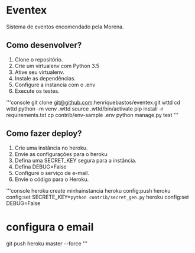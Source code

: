 # Eventex

Sistema de eventos encomendado pela Morena.

## Como desenvolver?

1. Clone o repositório.
2. Crie um virtualenv com Python 3.5
3. Ative seu virtualenv.
4. Instale as dependências.
5. Configure a instancia com o .env
6. Execute os testes.

'''console
git clone git@github.com:henriquebastos/eventex.git wttd
cd wttd
python -m venv .wttd
source .wttd/bin/activate
pip install -r requirements.txt
cp contrib/env-sample .env
python manage.py test
'''

## Como fazer deploy?

1. Crie uma instância no heroku.
2. Envie as configurações para o heroku
3. Defina uma SECRET_KEY segura para a instância.
4. Defina DEBUG=False
5. Configure o serviço de e-mail.
6. Envie o código para o Heroku.

'''console
heroku create minhainstancia
heroku config:push
heroku config:set SECRETE_KEY=`python contrib/secret_gen.py`
heroku config:set DEBUG=False
# configura o email
git push heroku master --force
'''
